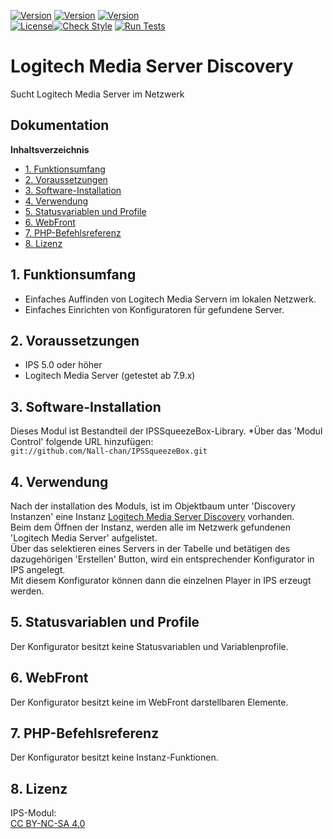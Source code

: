 [![Version](https://img.shields.io/badge/Symcon-PHPModul-red.svg)](https://www.symcon.de/service/dokumentation/entwicklerbereich/sdk-tools/sdk-php/)
[![Version](https://img.shields.io/badge/Modul%20Version-3.40-blue.svg)]()
[![Version](https://img.shields.io/badge/Symcon%20Version-5.1%20%3E-green.svg)](https://www.symcon.de/forum/threads/30857-IP-Symcon-5-1-%28Stable%29-Changelog)  
[![License](https://img.shields.io/badge/License-CC%20BY--NC--SA%204.0-green.svg)](https://creativecommons.org/licenses/by-nc-sa/4.0/)[![Check Style](https://github.com/Nall-chan/IPSSqueezeBox/workflows/Check%20Style/badge.svg)](https://github.com/Nall-chan/IPSSqueezeBox/actions) [![Run Tests](https://github.com/Nall-chan/IPSSqueezeBox/workflows/Run%20Tests/badge.svg)](https://github.com/Nall-chan/IPSSqueezeBox/actions)  

# Logitech Media Server Discovery  
Sucht Logitech Media Server im Netzwerk  

## Dokumentation  <!-- omit in toc -->

**Inhaltsverzeichnis**

- [1. Funktionsumfang](#1-funktionsumfang)
- [2. Voraussetzungen](#2-voraussetzungen)
- [3. Software-Installation](#3-software-installation)
- [4. Verwendung](#4-verwendung)
- [5. Statusvariablen und Profile](#5-statusvariablen-und-profile)
- [6. WebFront](#6-webfront)
- [7. PHP-Befehlsreferenz](#7-php-befehlsreferenz)
- [8. Lizenz](#8-lizenz)

## 1. Funktionsumfang

 - Einfaches Auffinden von Logitech Media Servern im lokalen Netzwerk.  
 - Einfaches Einrichten von Konfiguratoren für gefundene Server.  

## 2. Voraussetzungen

 - IPS 5.0 oder höher
 - Logitech Media Server (getestet ab 7.9.x)

## 3. Software-Installation

 Dieses Modul ist Bestandteil der IPSSqueezeBox-Library.
   *Über das 'Modul Control' folgende URL hinzufügen:  
    `git://github.com/Nall-chan/IPSSqueezeBox.git`  

## 4. Verwendung

Nach der installation des Moduls, ist im Objektbaum unter 'Discovery Instanzen' eine Instanz [Logitech Media Server Discovery](../../LMSDiscovery/readme.md) vorhanden.  
Beim dem Öffnen der Instanz, werden alle im Netzwerk gefundenen 'Logitech Media Server' aufgelistet.  
Über das selektieren eines Servers in der Tabelle und betätigen des dazugehörigen 'Erstellen' Button, wird ein entsprechender Konfigurator in IPS angelegt.  
Mit diesem Konfigurator können dann die einzelnen Player in IPS erzeugt werden.   

## 5. Statusvariablen und Profile

Der Konfigurator besitzt keine Statusvariablen und Variablenprofile.  

## 6. WebFront

Der Konfigurator besitzt keine im WebFront darstellbaren Elemente.  

## 7. PHP-Befehlsreferenz

Der Konfigurator besitzt keine Instanz-Funktionen.  

## 8. Lizenz

  IPS-Modul:  
  [CC BY-NC-SA 4.0](https://creativecommons.org/licenses/by-nc-sa/4.0/)  
